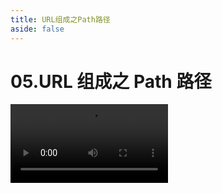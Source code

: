 ```yaml
---
title: URL组成之Path路径
aside: false
---
```


# 05.URL 组成之 Path 路径

<video autoplay src="http://qn.chinavanes.com/url/05.URL%E7%BB%84%E6%88%90%E4%B9%8BPath%E8%B7%AF%E5%BE%84.mp4" controls controlsList="nodownload" width="50%"/>
